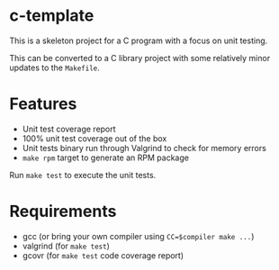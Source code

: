 # c-template

This is a skeleton project for a C program with a focus on unit testing.

This can be converted to a C library project with some relatively minor
updates to the `Makefile`.

# Features

- Unit test coverage report
- 100% unit test coverage out of the box
- Unit tests binary run through Valgrind to check for memory errors
- `make rpm` target to generate an RPM package

Run `make test` to execute the unit tests.

# Requirements

- gcc (or bring your own compiler using `CC=$compiler make ...`)
- valgrind (for `make test`)
- gcovr (for `make test` code coverage report)

